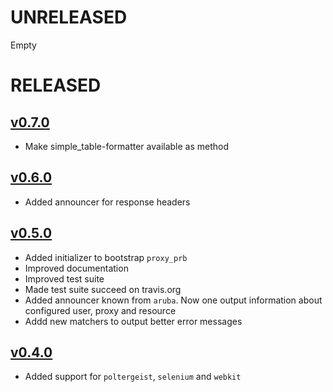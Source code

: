 #  UNRELEASED

Empty

# RELEASED

## [v0.7.0](https://github.com/cucumber/aruba/compare/v0.6.0...v0.7.0)

* Make simple_table-formatter available as method

## [v0.6.0](https://github.com/cucumber/aruba/compare/v0.5.0...v0.6.0)

* Added announcer for response headers

## [v0.5.0](https://github.com/cucumber/aruba/compare/v0.4.0...v0.5.0)

* Added initializer to bootstrap `proxy_prb`
* Improved documentation
* Improved test suite
* Made test suite succeed on travis.org
* Added announcer known from `aruba`. Now one output information about
  configured user, proxy and resource
* Addd new matchers to output better error messages


## [v0.4.0](https://github.com/cucumber/aruba/compare/v0.1.0...v0.4.0)

* Added support for `poltergeist`, `selenium` and `webkit`
